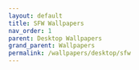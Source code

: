 ```yaml
---
layout: default
title: SFW Wallpapers
nav_order: 1
parent: Desktop Wallpapers
grand_parent: Wallpapers
permalink: /wallpapers/desktop/sfw
---
```


<!-- 
{: .note }
> {: .opaque }
> 
> 
> 
-->
